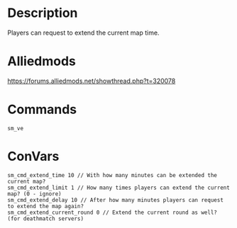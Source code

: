 # Description
Players can request to extend the current map time.

# Alliedmods
https://forums.alliedmods.net/showthread.php?t=320078

# Commands
```
sm_ve
```

# ConVars
```
sm_cmd_extend_time 10 // With how many minutes can be extended the current map?
sm_cmd_extend_limit 1 // How many times players can extend the current map? (0 - ignore)
sm_cmd_extend_delay 10 // After how many minutes players can request to extend the map again?
sm_cmd_extend_current_round 0 // Extend the current round as well? (for deathmatch servers)
```
